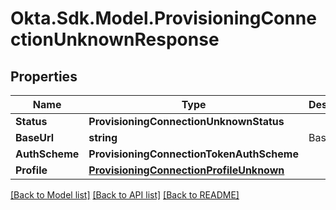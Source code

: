 # Okta.Sdk.Model.ProvisioningConnectionUnknownResponse

## Properties

Name | Type | Description | Notes
------------ | ------------- | ------------- | -------------
**Status** | **ProvisioningConnectionUnknownStatus** |  | 
**BaseUrl** | **string** | Base URL | [optional] 
**AuthScheme** | **ProvisioningConnectionTokenAuthScheme** |  | [optional] 
**Profile** | [**ProvisioningConnectionProfileUnknown**](ProvisioningConnectionProfileUnknown.md) |  | 

[[Back to Model list]](../README.md#documentation-for-models) [[Back to API list]](../README.md#documentation-for-api-endpoints) [[Back to README]](../README.md)

